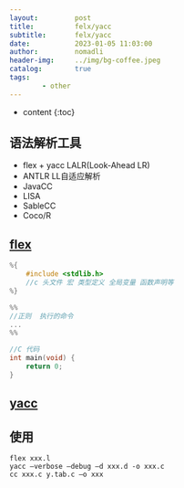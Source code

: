 ```yaml
---
layout:         post
title:          felx/yacc
subtitle:       felx/yacc
date:           2023-01-05 11:03:00
author:         nomadli
header-img:     ../img/bg-coffee.jpeg
catalog:        true
tags:
        - other
---
```


* content
{:toc}

## 语法解析工具
- flex + yacc LALR(Look-Ahead LR)
- ANTLR LL自适应解析
- JavaCC
- LISA
- SableCC
- Coco/R

## [flex](https://github.com/westes/flex)
```c
%{
    #include <stdlib.h>
    //c 头文件 宏 类型定义 全局变量 函数声明等
%}

%%
//正则  执行的命令
...
%%

//C 代码
int main(void) {
    return 0;
}
```

## [yacc](https://ftp.gnu.org/gnu/bison/)


## 使用
```shell
flex xxx.l
yacc –verbose –debug –d xxx.d -o xxx.c
cc xxx.c y.tab.c –o xxx
```
